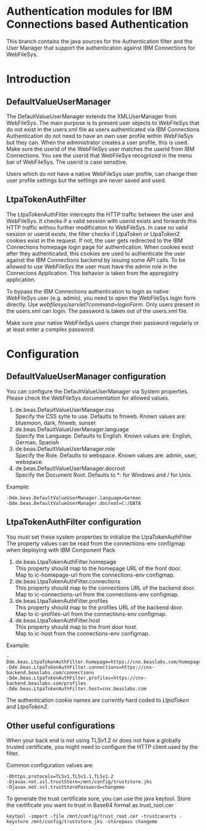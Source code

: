 Authentication modules for IBM Connections based Authentication
===============================================================

This branch contains the java sources for the Authentication filter and the User Manager that support the authentication against IBM Connections for WebFileSys.

# Introduction

## DefaultValueUserManager

The DefaultValueUserManager extends the XMLUserManager from WebFileSys. 
The main purpose is to present user objects to WebFileSys that do not exist in the users.xml file as users authenticated via IBM Connections Authentication do not need to have an own user profile within WebFileSys but they can.
When the administrator creates a user profile, this is used. Make sure the userid of the WebFileSys user matches the userid from IBM Connections. You see the userid that WebFileSys recognized in the menu bar of WebFileSys. The userid is case sensitive.

Users which do not have a native WebFileSys user profile, can change their user profile settings but the settings are never saved and used. 


## LtpaTokenAuthFilter

The LtpaTokenAuthFilter intercepts the HTTP traffic between the user and WebFileSys. It checks if a valid session with userid exists and forwards this HTTP traffic withou further modification to WebFileSys.
In case no valid session or userid exists, the filter checks if LtpaToken or LtpaToken2 cookies exist in the request. If not, the user gets redirected to the IBM Connections homepage login page for authentication. When cookies exist after they authenticated, this cookies are used to authenticate the user against the IBM Connections backend by issuing some API calls. 
To be allowed to use WebFileSys the user must have the admin role in the Connecions Application. This behavior is taken from the appregistry application.

To bypass the IBM Connections authentication to login as native WebFileSys user (e.g. admin), you need to open the WebFileSys login form directly. Use _<server>webfilesys/servlet?command=loginForm_. Only users present in the users.xml can login. The password is taken out of the users.xml file.

Make sure your native WebFileSys users change their password regularly or at least enter a complex password.


# Configuration

## DefaultValueUserManager configuration

You can configure the DefaultValueUserManager via System properties.
Please check the WebFileSys documentation for allowed values.

1. de.beas.DefaultValueUserManager.css  
Specify the CSS sytle to use. Defaults to fmweb. Known values are: bluemoon, dark, fmweb, sunset
2. de.beas.DefaultValueUserManager.language  
Specify the Language. Defaults to English. Known values are: English, German, Spanish
3. de.beas.DefaultValueUserManager.role  
Specify the Role. Defaults to webspace. Known values are: admin, user, webspace.
4. de.beas.DefaultValueUserManager.docroot  
Specify the Document Root. Defaults to *: for Windows and / for Unix. 

Example:

```
-Dde.beas.DefaultValueUserManager.language=German
-Dde.beas.DefaultValueUserManager.docroot=C:/DATA
```


## LtpaTokenAuthFilter configuration

You must set these system properties to initialize the LtpaTokenAuthFilter  
The property values can be read from the connections-env configmap when deploying with IBM Component Pack

1. de.beas.LtpaTokenAuthFilter.homepage  
This property should map to the homepage URL of the front door.  
Map to ic-homepage-url from the connections-env configmap.
2. de.beas.LtpaTokenAuthFilter.connections  
This property should map to the connections URL of the backend door.  
Map to ic-connections-url from the connections-env configmap.
3. de.beas.LtpaTokenAuthFilter.profiles  
This property should map to the profiles URL of the backend door.  
Map to ic-profiles-url from the connections-env configmap.
4. de.beas.LtpaTokenAuthFilter.host  
This property should map to the front door host.  
Map to ic-host from the connections-env configmap.

Example:

```
-Dde.beas.LtpaTokenAuthFilter.homepage=https://cnx.beaslabs.com/homepage
-Dde.beas.LtpaTokenAuthFilter.connections=https://cnx-backend.beaslabs.com/connections
-Dde.beas.LtpaTokenAuthFilter.profiles=https://cnx-backend.beaslabs.com/profiles
-Dde.beas.LtpaTokenAuthFilter.host=cnx.beaslabs.com
```

The authentication cookie names are currently hard coded to _LtpaToken_ and _LtpaToken2_. 

## Other useful configurations

When your back end is not using TLSv1.2 or does not have a globally trusted certificate, you might need to configure the HTTP client used by the filter.

Common configuration values are:

```
-Dhttps.protocols=TLSv1,TLSv1.1,TLSv1.2
-Djavax.net.ssl.trustStore=/mnt/config/truststore.jks
-Djavax.net.ssl.trustStorePassword=changeme
```

To generate the trust certificate sore, you can use the java keytool.
Store the certificate you want to trust in Base64 format as trust_root.cer

```
keytool -import -file /mnt/config/trust_root.cer -trustcacerts -keystore /mnt/config/truststore.jks -storepass changeme

```
